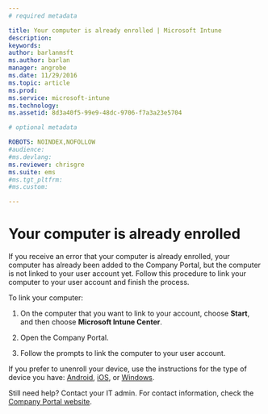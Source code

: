 ```yaml
---
# required metadata

title: Your computer is already enrolled | Microsoft Intune
description:
keywords:
author: barlanmsftms.author: barlan
manager: angrobe
ms.date: 11/29/2016
ms.topic: article
ms.prod:
ms.service: microsoft-intune
ms.technology:
ms.assetid: 8d3a40f5-99e9-48dc-9706-f7a3a23e5704

# optional metadata

ROBOTS: NOINDEX,NOFOLLOW
#audience:
#ms.devlang:
ms.reviewer: chrisgre
ms.suite: ems
#ms.tgt_pltfrm:
#ms.custom:

---
```


# Your computer is already enrolled

If you receive an error that your computer is already enrolled, your computer has already been added to the Company Portal, but the computer is not linked to your user account yet. Follow this procedure to link your computer to your user account and finish the process.  

To link your computer:

1.  On the computer that you want to link to your account, choose **Start**, and then choose **Microsoft Intune Center**.

2.  Open the Company Portal.

3.  Follow the prompts to link the computer to your user account.

If you prefer to unenroll your device, use the instructions for the type of device you have: [Android](unenroll-your-device-from-intune-android.md), [iOS](unenroll-your-device-from-intune-ios.md), or [Windows](unenroll-your-device-from-intune-windows.md).

Still need help? Contact your IT admin. For contact information, check the [Company Portal website](http://portal.manage.microsoft.com).
